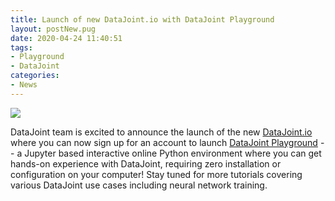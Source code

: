 ```yaml
---
title: Launch of new DataJoint.io with DataJoint Playground
layout: postNew.pug
date: 2020-04-24 11:40:51
tags:
- Playground
- DataJoint
categories: 
- News
---
```

![](/static/posts/Launch-of-the-new-DataJoint-io-with-DataJoint-Playground/playground-screenshot.png)

DataJoint team is excited to announce the launch of the new [DataJoint.io](https://datajoint.io) where you can now sign up for an account to launch [DataJoint Playground](https://playground.datajoint.io) -- a Jupyter based interactive online Python environment where you can get hands-on experience with DataJoint, requiring zero installation or configuration on your computer! Stay tuned for more tutorials covering various DataJoint use cases including neural network training.
